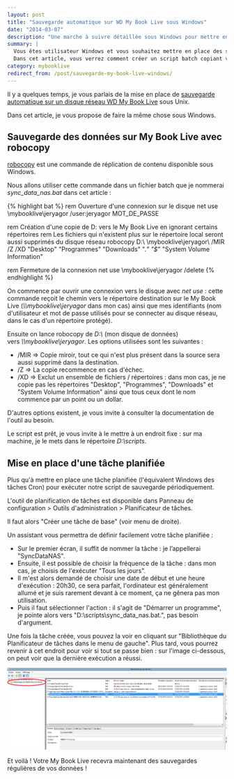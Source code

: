 ```yaml
---
layout: post
title: "Sauvegarde automatique sur WD My Book Live sous Windows"
date: "2014-03-07"
description: "Une marche à suivre détaillée sous Windows pour mettre en place des sauvegardes automatiques de vos données sur un disque réseau WD My Book Live."
summary: |
  Vous êtes utilisateur Windows et vous souhaitez mettre en place des sauvegardes automatiques de vos données sur un disque réseau WD My Book Live ?
  Dans cet article, vous verrez comment créer un script batch copiant vos données à l'aide de robocopy et comment mettre en place une tâche planifiée afin d'exécuter ce script périodiquement.
category: mybooklive
redirect_from: /post/sauvegarde-my-book-live-windows/
---
```


Il y a quelques temps, je vous parlais de la mise en place de [sauvegarde automatique sur un disque réseau WD My Book Live](/sauvegarde-my-book-live-ubuntu/ "Tutoriel sur la sauvegarde sur My Book Live sous Ubuntu") sous Unix.

Dans cet article, je vous propose de faire la même chose sous Windows.

## Sauvegarde des données sur My Book Live avec robocopy

[robocopy](http://fr.wikipedia.org/wiki/Robocopy "Page Wikipedia sur robocopy") est une commande de réplication de contenu disponible sous Windows.

Nous allons utiliser cette commande dans un fichier batch que je nommerai *sync\_data\_nas.bat* dans cet article :

{% highlight bat %}
rem Ouverture d'une connexion sur le disque
net use \\mybooklive\jeryagor /user:jeryagor MOT_DE_PASSE

rem Création d'une copie de D: vers le My Book Live en ignorant certains répertoires
rem Les fichiers qui n'existent plus sur le répertoire local seront aussi supprimés du disque réseau
robocopy D:\ \\mybooklive\jeryagor\ /MIR /Z /XD "Desktop" "Programmes" "Downloads" ".*" "$*" "System Volume Information"

rem Fermeture de la connexion
net use \\mybooklive\jeryagor /delete
{% endhighlight %}

On commence par ouvrir une connexion vers le disque avec *net use* : cette commande reçoit le chemin vers le répertoire destination sur le My Book Live (*\\\\mybooklive\\jeryagor* dans mon cas) ainsi que mes identifiants (nom d'utilisateur et mot de passe utilisés pour se connecter au disque réseau, dans le cas d'un répertoire protégé).

Ensuite on lance robocopy de *D:\\* (mon disque de données) vers *\\\\mybooklive\\jeryagor*. Les options utilisées sont les suivantes :

* /MIR => Copie miroir, tout ce qui n'est plus présent dans la source sera aussi supprimé dans la destination.
* /Z => La copie recommence en cas d'échec.
* /XD => Exclut un ensemble de fichiers / répertoires : dans mon cas, je ne copie pas les répertoires "Desktop", "Programmes", "Downloads" et "System Volume Information" ainsi que tous ceux dont le nom commence par un point ou un dollar.

D'autres options existent, je vous invite à consulter la documentation de l'outil au besoin.

Le script est prêt, je vous invite à le mettre à un endroit fixe : sur ma machine, je le mets dans le répertoire *D:\scripts*.

## Mise en place d'une tâche planifiée

Plus qu'à mettre en place une tâche planifiée (l'équivalent Windows des tâches Cron) pour exécuter notre script de sauvegarde périodiquement.

L'outil de planification de tâches est disponible dans Panneau de configuration > Outils d'administration > Planificateur de tâches.

Il faut alors "Créer une tâche de base" (voir menu de droite).

Un assistant vous permettra de définir facilement votre tâche planifiée :

* Sur le premier écran, il suffit de nommer la tâche : je l’appellerai "SyncDataNAS".
* Ensuite, il est possible de choisir la fréquence de la tâche : dans mon cas, je choisis de l'exécuter "Tous les jours".
* Il m'est alors demandé de choisir une date de début et une heure d'exécution : 20h30, ce sera parfait, l'ordinateur est généralement allumé et je suis rarement devant à ce moment, ça ne gênera pas mon utilisation.
* Puis il faut sélectionner l'action : il s'agit de "Démarrer un programme", je pointe alors vers "D:\scripts\sync\_data\_nas.bat.", pas besoin d'argument.

Une fois la tâche créée, vous pouvez la voir en cliquant sur "Bibliothèque du Planificateur de tâches dans le menu de gauche". Plus tard, vous pourrez revenir à cet endroit pour voir si tout se passe bien : sur l'image ci-dessous, on peut voir que la dernière exécution a réussi.

![Liste des tâches planifiées Windows pour synchronisation My Book Live](/img/uploads/tache_planifiee_liste.png)

Et voilà ! Votre My Book Live recevra maintenant des sauvegardes régulières de vos données !
